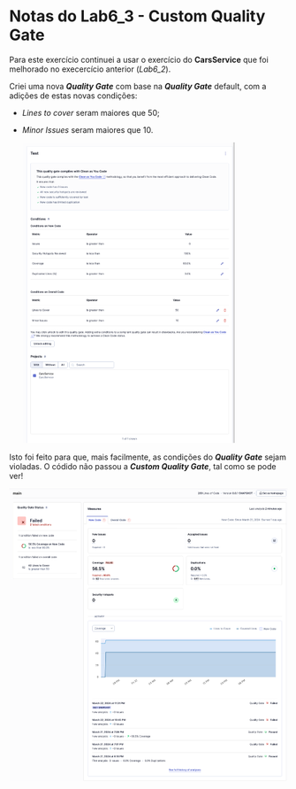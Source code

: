 # Notas do Lab6_3 - Custom Quality Gate #

Para este exercício continuei a usar o exercício do __CarsService__ que foi melhorado no execercício anterior (*Lab6_2*).

Criei uma nova __*Quality Gate*__ com base na __*Quality Gate*__ default, com a adições de estas novas condições:
* *Lines to cover* seram maiores que 50;
* *Minor Issues* seram maiores que 10.

  <img src="prints/2.png" width="80%">

Isto foi feito para que, mais facilmente, as condições do __*Quality Gate*__ sejam violadas. O códido não passou a __*Custom Quality Gate*__, tal como se pode ver!

![image](prints/1.png)
